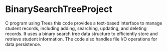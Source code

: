 # BinarySearchTreeProject
C program using Trees
this code provides a text-based interface to manage student records, including adding, searching, updating, and deleting records. It uses a binary search tree data structure to efficiently store and retrieve student information. The code also handles file I/O operations for data persistence.
